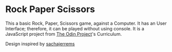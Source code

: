 # Rock Paper Scissors

This a basic Rock, Paper, Scissors game, against a Computer. It has an User Interface; therefore, it can be played without using console.
It is a JavaScript project from <a href="https://www.theodinproject.com/courses/web-development-101/lessons/rock-paper-scissors">The Odin Project</a>'s Curriculum.

Design inspired by <a href ="https://dribbble.com/shots/2193123-Rock-Paper-Scissors?utm_source=Clipboard_Shot&utm_campaign=sachajerrems&utm_content=Rock%20Paper%20Scissors&utm_medium=Social_Share">sachajerrems</a>
